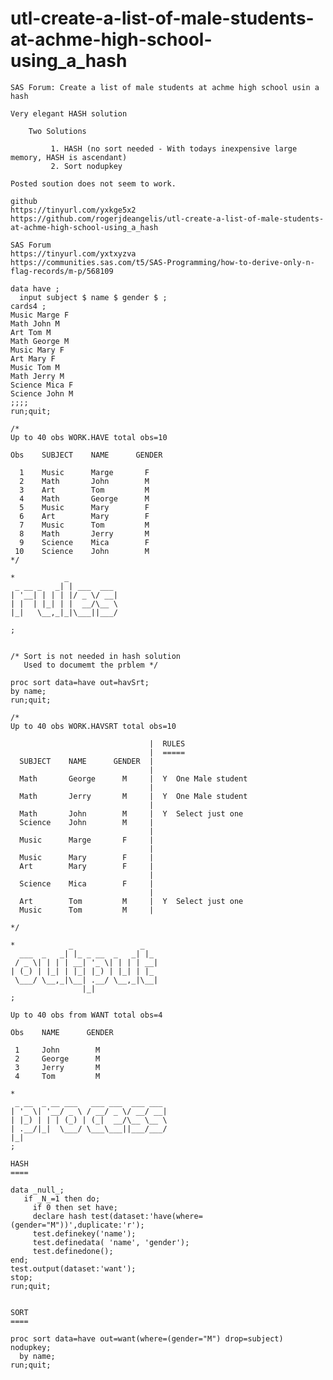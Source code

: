 # utl-create-a-list-of-male-students-at-achme-high-school-using_a_hash
    SAS Forum: Create a list of male students at achme high school usin a hash                                                
                                                                                                                              
    Very elegant HASH solution                                                                                                
                                                                                                                              
        Two Solutions                                                                                                         
                                                                                                                              
             1. HASH (no sort needed - With todays inexpensive large memory, HASH is ascendant)                               
             2. Sort nodupkey                                                                                                 
                                                                                                                              
    Posted soution does not seem to work.                                                                                     
                                                                                                                              
    github                                                                                                                    
    https://tinyurl.com/yxkge5x2                                                                                              
    https://github.com/rogerjdeangelis/utl-create-a-list-of-male-students-at-achme-high-school-using_a_hash                   
                                                                                                                              
    SAS Forum                                                                                                                 
    https://tinyurl.com/yxtxyzva                                                                                              
    https://communities.sas.com/t5/SAS-Programming/how-to-derive-only-n-flag-records/m-p/568109                               
                                                                                                                              
    data have ;                                                                                                               
      input subject $ name $ gender $ ;                                                                                       
    cards4 ;                                                                                                                  
    Music Marge F                                                                                                             
    Math John M                                                                                                               
    Art Tom M                                                                                                                 
    Math George M                                                                                                             
    Music Mary F                                                                                                              
    Art Mary F                                                                                                                
    Music Tom M                                                                                                               
    Math Jerry M                                                                                                              
    Science Mica F                                                                                                            
    Science John M                                                                                                            
    ;;;;                                                                                                                      
    run;quit;                                                                                                                 
                                                                                                                              
    /*                                                                                                                        
    Up to 40 obs WORK.HAVE total obs=10                                                                                       
                                                                                                                              
    Obs    SUBJECT    NAME      GENDER                                                                                        
                                                                                                                              
      1    Music      Marge       F                                                                                           
      2    Math       John        M                                                                                           
      3    Art        Tom         M                                                                                           
      4    Math       George      M                                                                                           
      5    Music      Mary        F                                                                                           
      6    Art        Mary        F                                                                                           
      7    Music      Tom         M                                                                                           
      8    Math       Jerry       M                                                                                           
      9    Science    Mica        F                                                                                           
     10    Science    John        M                                                                                           
    */                                                                                                                        
                                                                                                                              
    *           _                                                                                                             
     _ __ _   _| | ___  ___                                                                                                   
    | '__| | | | |/ _ \/ __|                                                                                                  
    | |  | |_| | |  __/\__ \                                                                                                  
    |_|   \__,_|_|\___||___/                                                                                                  
                                                                                                                              
    ;                                                                                                                         
                                                                                                                              
                                                                                                                              
    /* Sort is not needed in hash solution                                                                                    
       Used to documemt the prblem */                                                                                         
                                                                                                                              
    proc sort data=have out=havSrt;                                                                                           
    by name;                                                                                                                  
    run;quit;                                                                                                                 
                                                                                                                              
    /*                                                                                                                        
    Up to 40 obs WORK.HAVSRT total obs=10                                                                                     
                                                                                                                              
                                   |  RULES                                                                                   
                                   |  =====                                                                                   
      SUBJECT    NAME      GENDER  |                                                                                          
                                   |                                                                                          
      Math       George      M     |  Y  One Male student                                                                     
                                   |                                                                                          
      Math       Jerry       M     |  Y  One Male student                                                                     
                                   |                                                                                          
      Math       John        M     |  Y  Select just one                                                                      
      Science    John        M     |                                                                                          
                                   |                                                                                          
      Music      Marge       F     |                                                                                          
                                   |                                                                                          
      Music      Mary        F     |                                                                                          
      Art        Mary        F     |                                                                                          
                                   |                                                                                          
      Science    Mica        F     |                                                                                          
                                   |                                                                                          
      Art        Tom         M     |  Y  Select just one                                                                      
      Music      Tom         M     |                                                                                          
                                                                                                                              
    */                                                                                                                        
                                                                                                                              
    *            _               _                                                                                            
      ___  _   _| |_ _ __  _   _| |_                                                                                          
     / _ \| | | | __| '_ \| | | | __|                                                                                         
    | (_) | |_| | |_| |_) | |_| | |_                                                                                          
     \___/ \__,_|\__| .__/ \__,_|\__|                                                                                         
                    |_|                                                                                                       
    ;                                                                                                                         
                                                                                                                              
    Up to 40 obs from WANT total obs=4                                                                                        
                                                                                                                              
    Obs    NAME      GENDER                                                                                                   
                                                                                                                              
     1     John        M                                                                                                      
     2     George      M                                                                                                      
     3     Jerry       M                                                                                                      
     4     Tom         M                                                                                                      
                                                                                                                              
    *                                                                                                                         
     _ __  _ __ ___   ___ ___  ___ ___                                                                                        
    | '_ \| '__/ _ \ / __/ _ \/ __/ __|                                                                                       
    | |_) | | | (_) | (_|  __/\__ \__ \                                                                                       
    | .__/|_|  \___/ \___\___||___/___/                                                                                       
    |_|                                                                                                                       
    ;                                                                                                                         
                                                                                                                              
    HASH                                                                                                                      
    ====                                                                                                                      
                                                                                                                              
    data _null_;                                                                                                              
       if _N_=1 then do;                                                                                                      
         if 0 then set have;                                                                                                  
         declare hash test(dataset:'have(where=(gender="M"))',duplicate:'r');                                                 
         test.definekey('name');                                                                                              
         test.definedata( 'name', 'gender');                                                                                  
         test.definedone();                                                                                                   
    end;                                                                                                                      
    test.output(dataset:'want');                                                                                              
    stop;                                                                                                                     
    run;quit;                                                                                                                 
                                                                                                                              
                                                                                                                              
    SORT                                                                                                                      
    ====                                                                                                                      
                                                                                                                              
    proc sort data=have out=want(where=(gender="M") drop=subject) nodupkey;                                                   
      by name;                                                                                                                
    run;quit;                                                                                                                 
                                                                                                                              
                                                                                                                              
                                                                                                   
